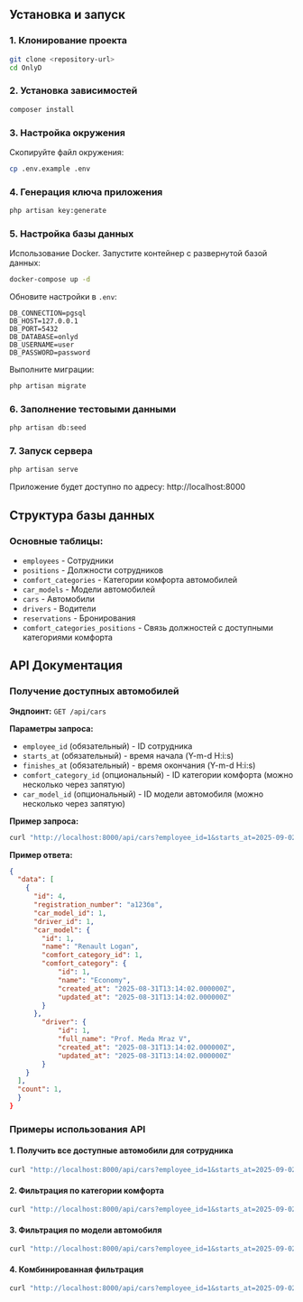 ## Установка и запуск

### 1. Клонирование проекта

```bash
git clone <repository-url>
cd OnlyD
```

### 2. Установка зависимостей

```bash
composer install
```

### 3. Настройка окружения

Скопируйте файл окружения:

```bash
cp .env.example .env
```

### 4. Генерация ключа приложения

```bash
php artisan key:generate
```

### 5. Настройка базы данных

Использование Docker. Запустите контейнер с развернутой базой данных:

```bash
docker-compose up -d
```

Обновите настройки в `.env`:

```dotenv
DB_CONNECTION=pgsql
DB_HOST=127.0.0.1
DB_PORT=5432
DB_DATABASE=onlyd
DB_USERNAME=user
DB_PASSWORD=password
```
Выполните миграции:

```bash
php artisan migrate
```

### 6. Заполнение тестовыми данными

```bash
php artisan db:seed
```

### 7. Запуск сервера

```bash
php artisan serve
```

Приложение будет доступно по адресу: http://localhost:8000

## Структура базы данных

### Основные таблицы:

- `employees` - Сотрудники
- `positions` - Должности сотрудников
- `comfort_categories` - Категории комфорта автомобилей
- `car_models` - Модели автомобилей
- `cars` - Автомобили
- `drivers` - Водители
- `reservations` - Бронирования
- `comfort_categories_positions` - Связь должностей с доступными категориями комфорта

## API Документация

### Получение доступных автомобилей

**Эндпоинт:** `GET /api/cars`

**Параметры запроса:**
- `employee_id` (обязательный) - ID сотрудника
- `starts_at` (обязательный) - время начала (Y-m-d H:i:s)
- `finishes_at` (обязательный) - время окончания (Y-m-d H:i:s)
- `comfort_category_id` (опциональный) - ID категории комфорта (можно несколько через запятую)
- `car_model_id` (опциональный) - ID модели автомобиля (можно несколько через запятую)

**Пример запроса:**
```bash
curl "http://localhost:8000/api/cars?employee_id=1&starts_at=2025-09-02%2009:00:00&finishes_at=2025-09-02%2017:00:00&comfort_category_id=1,2"
```

**Пример ответа:**
```json
{
  "data": [
    {
      "id": 4,
      "registration_number": "а123бв",
      "car_model_id": 1,
      "driver_id": 1,
      "car_model": {
        "id": 1,
        "name": "Renault Logan",
        "comfort_category_id": 1,
        "comfort_category": {
            "id": 1,
            "name": "Economy",
            "created_at": "2025-08-31T13:14:02.000000Z",
            "updated_at": "2025-08-31T13:14:02.000000Z"
        }
      },
        "driver": {
            "id": 1,
            "full_name": "Prof. Meda Mraz V",
            "created_at": "2025-08-31T13:14:02.000000Z",
            "updated_at": "2025-08-31T13:14:02.000000Z"
        }
    }
  ],
  "count": 1,
  }
}
```
### Примеры использования API

#### 1. Получить все доступные автомобили для сотрудника

```bash
curl "http://localhost:8000/api/cars?employee_id=1&starts_at=2025-09-02%2009:00:00&finishes_at=2025-09-02%2017:00:00"
```

#### 2. Фильтрация по категории комфорта

```bash
curl "http://localhost:8000/api/cars?employee_id=1&starts_at=2025-09-02%2009:00:00&finishes_at=2025-09-02%2017:00:00&comfort_category_id=1"
```

#### 3. Фильтрация по модели автомобиля

```bash
curl "http://localhost:8000/api/cars?employee_id=1&starts_at=2025-09-02%2009:00:00&finishes_at=2025-09-02%2017:00:00&car_model_id=1,2"
```

#### 4. Комбинированная фильтрация

```bash
curl "http://localhost:8000/api/cars?employee_id=1&starts_at=2025-09-02%2009:00:00&finishes_at=2025-09-02%2017:00:00&comfort_category_id=1,2&car_model_id=1"
```

